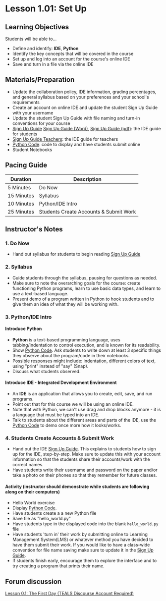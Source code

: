 # Lesson 1.01: Set Up

## Learning Objectives

Students will be able to...

* Define and identify: **IDE**, **Python**
* Identify the key concepts that will be covered in the course
* Set up and log into an account for the course's online IDE
* Save and turn in a file via the online IDE

## Materials/Preparation

* Update the collaboration policy, IDE information, grading percentages, and general syllabus based on your preferences and your school's requirements
* Create an account on online IDE and update the student Sign Up Guide with your username
* Update the student Sign Up Guide with file naming and turn-in conventions for your course
* [Sign Up Guide](python_replit_sign_up.md) [Sign Up Guide (Word)], [Sign Up Guide (pdf)]: the IDE guide for students
* [Sign Up Guide Teachers]: the IDE guide for teachers
* [Python Code]: code to display and have students submit online
* Student Notebooks

## Pacing Guide

| **Duration**   | **Description** |
| ---------- | ----------- |
| 5 Minutes  | Do Now      |
| 15 Minutes | Syllabus    |
| 10 Minutes | Python/IDE Intro |
| 25 Minutes | Students Create Accounts & Submit Work |

## Instructor's Notes

### 1. Do Now

* Hand out syllabus for students to begin reading [Sign Up Guide](python_replit_sign_up.md)

### 2. Syllabus

* Guide students through the syllabus, pausing for questions as needed.
* Make sure to note the overarching goals for the course: create functioning Python programs, learn to use basic data types, and learn to use a text-based language.
* Present demo of a program written in Python to hook students and to give them an idea of what they will be working with.

### 3. Python/IDE Intro

#### Introduce Python

* **Python** is a text-based programming language, uses tabbing/indentation to control execution, and is known for its readability.
* Show [Python Code].  Ask students to write down at least 3 specific things they observe about the program/code in their notebooks.
* Possible responses might include: indentation, different colors of text, using "print" instead of "say" (Snap).
* Discuss what students observed.

#### Introduce IDE - Integrated Development Environment

* An **IDE** is an application that allows you to create, edit, save, and run programs.
* Point out that for this course we will be using an online IDE.
* Note that with Python, we can't use drag and drop blocks anymore - it is a language that must be typed into an IDE.
* Talk to students about the different areas and parts of the IDE, use the [Python Code] to demo once more how it looks/works.

### 4. Students Create Accounts & Submit Work

* Hand out the IDE [Sign Up Guide](python_replit_sign_up.md).
This explains to students how to sign up for the IDE, step-by-step. Make sure to update this with your account information so that the students share their accounts/work with the correct names.
* Have students write their username and password on the paper and/or take a photo on their phones so that they remember for future classes.

#### Activity (instructor should demonstrate while students are following along on their computers)

* Hello World exercise
* Display [Python Code].  
* Have students create a a new Python file
* Save file as "hello_world.py"
* Have students type in the displayed code into the blank `hello_world.py` file
* Have students 'turn in' their work by submitting online to Learning Management System(LMS) or whatever method you have decided to have them submit their work. If you would like to have a class-wide convention for file name saving make sure to update it in the [Sign Up Guide](python_replit_sign_up.md).
* If students finish early, encourage them to explore the interface and to try creating a program that prints their name.

## Forum discussion

[Lesson 0.1: The First Day (TEALS Discourse Account Required)](https://forums.tealsk12.org/c/2nd-semester-unit-1/1-01-set-up)

[Python Code]:https://teals-introcs.gitbooks.io/2nd-semester-introduction-to-computer-science-pri/content/units/1_unit/01_lesson/hello_world.py

[Sign Up Guide (Word)]:https://github.com/TEALSK12/2nd-semester-introduction-to-computer-science/raw/master/units/1_unit/replit_student.docx
[Sign Up Guide Teachers]:python_replit_sign_up_teacher.md
[Sign Up Guide (pdf)]:https://github.com/TEALSK12/2nd-semester-introduction-to-computer-science/raw/master/units/1_unit/replit_student.pdf

